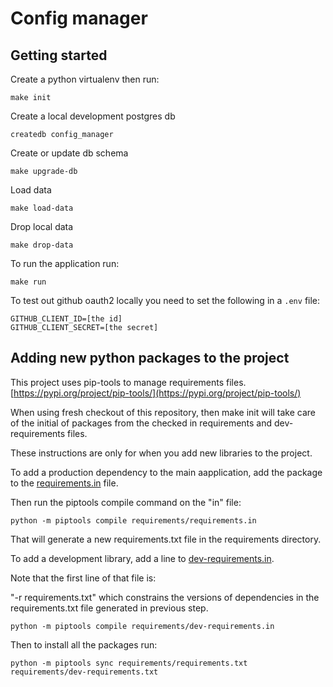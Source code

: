 # Config manager

## Getting started

Create a python virtualenv then run:

    make init

Create a local development postgres db

    createdb config_manager

Create or update db schema

    make upgrade-db

Load data

    make load-data

Drop local data

    make drop-data

To run the application run:

    make run


To test out github oauth2 locally you need to set the following in a `.env` file:

    GITHUB_CLIENT_ID=[the id]
    GITHUB_CLIENT_SECRET=[the secret]


## Adding new python packages to the project

This project uses pip-tools to manage requirements files. [https://pypi.org/project/pip-tools/](https://pypi.org/project/pip-tools/)

When using fresh checkout of this repository, then make init will take care of the initial of packages from the checked
in requirements and dev-requirements files.

These instructions are only for when you add new libraries to the project.

To add a production dependency to the main aapplication, add the package to the [requirements.in](requirements.in)
file.

Then run the piptools compile command on the "in" file:

    python -m piptools compile requirements/requirements.in

That will generate a new requirements.txt file in the requirements directory.


To add a development library, add a line to [dev-requirements.in](dev-requirements.in).

Note that the first line of that file is:

"-r requirements.txt" which constrains the versions of dependencies in the requirements.txt file generated in previous step.

    python -m piptools compile requirements/dev-requirements.in

Then to install all the packages run:

    python -m piptools sync requirements/requirements.txt requirements/dev-requirements.txt
